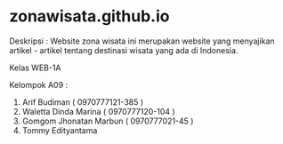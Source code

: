 # zonawisata.github.io

Deskripsi :
Website zona wisata ini merupakan website yang menyajikan artikel - artikel tentang destinasi wisata yang ada di Indonesia.  


Kelas WEB-1A

Kelompok A09 :
1. Arif Budiman ( 0970777121-385 )
2. Waletta Dinda Marina ( 0970777120-104 )
3. Gomgom Jhonatan Marbun ( 0970777021-45 )
4. Tommy Edityantama
